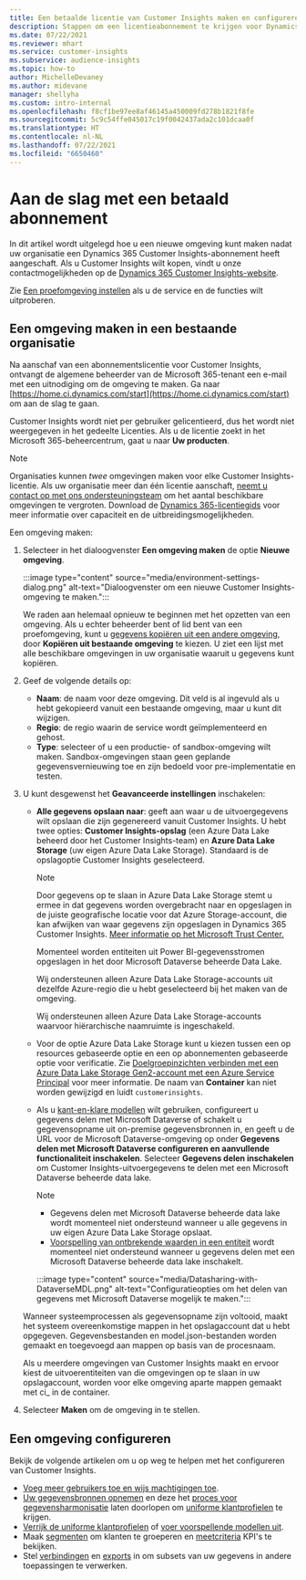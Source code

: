 ```yaml
---
title: Een betaalde licentie van Customer Insights maken en configureren
description: Stappen om een licentieabonnement te krijgen voor Dynamics 365 Customer Insights en deze te configureren.
ms.date: 07/22/2021
ms.reviewer: mhart
ms.service: customer-insights
ms.subservice: audience-insights
ms.topic: how-to
author: MichelleDevaney
ms.author: midevane
manager: shellyha
ms.custom: intro-internal
ms.openlocfilehash: f8cf1be97ee8af46145a450009fd278b1821f8fe
ms.sourcegitcommit: 5c9c54ffe045017c19f0042437ada2c101dcaa0f
ms.translationtype: HT
ms.contentlocale: nl-NL
ms.lasthandoff: 07/22/2021
ms.locfileid: "6650460"
---
```

# <a name="get-started-with-a-paid-subscription"></a>Aan de slag met een betaald abonnement

In dit artikel wordt uitgelegd hoe u een nieuwe omgeving kunt maken nadat uw organisatie een Dynamics 365 Customer Insights-abonnement heeft aangeschaft. Als u Customer Insights wilt kopen, vindt u onze contactmogelijkheden op de [Dynamics 365 Customer Insights-website](https://dynamics.microsoft.com/ai/customer-insights/). 

Zie [Een proefomgeving instellen](get-started-trial.md) als u de service en de functies wilt uitproberen.

## <a name="create-an-environment-in-an-existing-organization"></a>Een omgeving maken in een bestaande organisatie

Na aanschaf van een abonnementslicentie voor Customer Insights, ontvangt de algemene beheerder van de Microsoft 365-tenant een e-mail met een uitnodiging om de omgeving te maken. Ga naar [https://home.ci.dynamics.com/start](https://home.ci.dynamics.com/start) om aan de slag te gaan. 

Customer Insights wordt niet per gebruiker gelicentieerd, dus het wordt niet weergegeven in het gedeelte Licenties. Als u de licentie zoekt in het Microsoft 365-beheercentrum, gaat u naar **Uw producten**. 

> [!NOTE]
> Organisaties kunnen *twee* omgevingen maken voor elke Customer Insights-licentie. Als uw organisatie meer dan één licentie aanschaft, [neemt u contact op met ons ondersteuningsteam](https://go.microsoft.com/fwlink/?linkid=2079641) om het aantal beschikbare omgevingen te vergroten. Download de [Dynamics 365-licentiegids](https://go.microsoft.com/fwlink/?LinkId=866544) voor meer informatie over capaciteit en de uitbreidingsmogelijkheden.

Een omgeving maken:

1. Selecteer in het dialoogvenster **Een omgeving maken** de optie **Nieuwe omgeving**.

   :::image type="content" source="media/environment-settings-dialog.png" alt-text="Dialoogvenster om een nieuwe Customer Insights-omgeving te maken.":::

   We raden aan helemaal opnieuw te beginnen met het opzetten van een omgeving. Als u echter beheerder bent of lid bent van een proefomgeving, kunt u [gegevens kopiëren uit een andere omgeving](manage-environments.md#copy-the-environment-configuration), door **Kopiëren uit bestaande omgeving** te kiezen. U ziet een lijst met alle beschikbare omgevingen in uw organisatie waaruit u gegevens kunt kopiëren.

1. Geef de volgende details op:
   - **Naam**: de naam voor deze omgeving. Dit veld is al ingevuld als u hebt gekopieerd vanuit een bestaande omgeving, maar u kunt dit wijzigen.
   - **Regio**: de regio waarin de service wordt geïmplementeerd en gehost.
   - **Type**: selecteer of u een productie- of sandbox-omgeving wilt maken. Sandbox-omgevingen staan geen geplande gegevensvernieuwing toe en zijn bedoeld voor pre-implementatie en testen.
   
1. U kunt desgewenst het **Geavanceerde instellingen** inschakelen:

   - **Alle gegevens opslaan naar**: geeft aan waar u de uitvoergegevens wilt opslaan die zijn gegenereerd vanuit Customer Insights. U hebt twee opties: **Customer Insights-opslag** (een Azure Data Lake beheerd door het Customer Insights-team) en **Azure Data Lake Storage** (uw eigen Azure Data Lake Storage). Standaard is de opslagoptie Customer Insights geselecteerd.

     > [!NOTE]
     > Door gegevens op te slaan in Azure Data Lake Storage stemt u ermee in dat gegevens worden overgebracht naar en opgeslagen in de juiste geografische locatie voor dat Azure Storage-account, die kan afwijken van waar gegevens zijn opgeslagen in Dynamics 365 Customer Insights. [Meer informatie op het Microsoft Trust Center.](https://www.microsoft.com/trust-center)
     >
     > Momenteel worden entiteiten uit Power BI-gegevensstromen opgeslagen in het door Microsoft Dataverse beheerde Data Lake. 
     > 
     > Wij ondersteunen alleen Azure Data Lake Storage-accounts uit dezelfde Azure-regio die u hebt geselecteerd bij het maken van de omgeving. 
     > 
     > Wij ondersteunen alleen Azure Data Lake Storage-accounts waarvoor hiërarchische naamruimte is ingeschakeld.


   - Voor de optie Azure Data Lake Storage kunt u kiezen tussen een op resources gebaseerde optie en een op abonnementen gebaseerde optie voor verificatie. Zie [Doelgroepinzichten verbinden met een Azure Data Lake Storage Gen2-account met een Azure Service Principal](connect-service-principal.md) voor meer informatie. De naam van **Container** kan niet worden gewijzigd en luidt `customerinsights`.
   
   - Als u [kant-en-klare modellen](predictions-overview.md#out-of-box-models) wilt gebruiken, configureert u gegevens delen met Microsoft Dataverse of schakelt u gegevensopname uit on-premise gegevensbronnen in, en geeft u de URL voor de Microsoft Dataverse-omgeving op onder **Gegevens delen met Microsoft Dataverse configureren en aanvullende functionaliteit inschakelen**. Selecteer **Gegevens delen inschakelen** om Customer Insights-uitvoergegevens te delen met een Microsoft Dataverse beheerde data lake.

     > [!NOTE]
     > - Gegevens delen met Microsoft Dataverse beheerde data lake wordt momenteel niet ondersteund wanneer u alle gegevens in uw eigen Azure Data Lake Storage opslaat.
     > - [Voorspelling van ontbrekende waarden in een entiteit](predictions.md) wordt momenteel niet ondersteund wanneer u gegevens delen met een Microsoft Dataverse beheerde data lake inschakelt.

     :::image type="content" source="media/Datasharing-with-DataverseMDL.png" alt-text="Configuratieopties om het delen van gegevens met Microsoft Dataverse mogelijk te maken.":::

   Wanneer systeemprocessen als gegevensopname zijn voltooid, maakt het systeem overeenkomstige mappen in het opslagaccount dat u hebt opgegeven. Gegevensbestanden en model.json-bestanden worden gemaakt en toegevoegd aan mappen op basis van de procesnaam.

   Als u meerdere omgevingen van Customer Insights maakt en ervoor kiest de uitvoerentiteiten van die omgevingen op te slaan in uw opslagaccount, worden voor elke omgeving aparte mappen gemaakt met ci_<environmentid> in de container.

1. Selecteer **Maken** om de omgeving in te stellen. 

## <a name="configure-an-environment"></a>Een omgeving configureren

Bekijk de volgende artikelen om u op weg te helpen met het configureren van Customer Insights. 

- [Voeg meer gebruikers toe en wijs machtigingen toe](permissions.md).
- [Uw gegevensbronnen opnemen](data-sources.md) en deze het [proces voor gegevensharmonisatie](data-unification.md) laten doorlopen om [uniforme klantprofielen](customer-profiles.md) te krijgen.
- [Verrijk de uniforme klantprofielen](enrichment-hub.md) of [voer voorspellende modellen uit](predictions-overview.md).
- Maak [segmenten](segments.md) om klanten te groeperen en [meetcriteria](measures.md) KPI's te bekijken.
- Stel [verbindingen](connections.md) en [exports](export-destinations.md) in om subsets van uw gegevens in andere toepassingen te verwerken.
